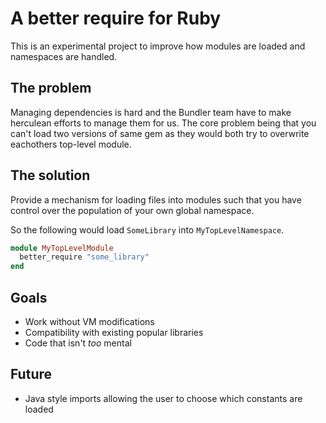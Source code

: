 
# A better require for Ruby

This is an experimental project to improve how modules are loaded and namespaces
are handled.

## The problem

Managing dependencies is hard and the Bundler team have to make herculean
efforts to manage them for us. The core problem being that you can't load two
versions of same gem as they would both try to overwrite eachothers top-level
module.

## The solution

Provide a mechanism for loading files into modules such that you have control
over the population of your own global namespace.

So the following would load `SomeLibrary` into `MyTopLevelNamespace`.

```ruby
module MyTopLevelModule
  better_require "some_library"
end
```

## Goals

* Work without VM modifications
* Compatibility with existing popular libraries
* Code that isn't *too* mental

## Future

* Java style imports allowing the user to choose which constants are loaded

